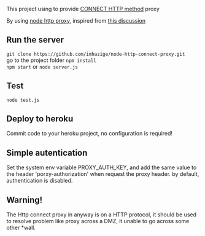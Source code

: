This project using to provide [CONNECT HTTP method](http://en.wikipedia.org/wiki/HTTP_tunnel#HTTP_CONNECT_Tunneling) proxy

By using [node http proxy](https://github.com/nodejitsu/node-http-proxy), inspired from [this discussion](https://github.com/nodejitsu/node-http-proxy/issues/230)


## Run the server
`git clone https://github.com/imhazige/node-http-connect-proxy.git`  
go to the project folder
`npm install`  
`npm start` or `node server.js`

## Test
`node test.js`

## Deploy to heroku
Commit code to your heroku project, no configuration is required!

## Simple autentication
Set the system env variable PROXY_AUTH_KEY, and add the same value to the header 'porxy-authorization' when request the proxy header.
by default, authentication is disabled.


## Warning!
The Http connect proxy in anyway is on a HTTP protocol, it should be used to resolve problem like proxy across a DMZ, it unable to go across some other *wall.